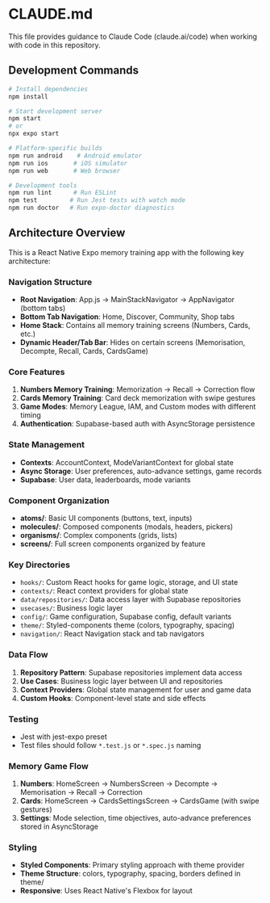 # CLAUDE.md

This file provides guidance to Claude Code (claude.ai/code) when working with code in this repository.

## Development Commands

```bash
# Install dependencies
npm install

# Start development server
npm start
# or
npx expo start

# Platform-specific builds
npm run android    # Android emulator
npm run ios       # iOS simulator
npm run web       # Web browser

# Development tools
npm run lint      # Run ESLint
npm test         # Run Jest tests with watch mode
npm run doctor   # Run expo-doctor diagnostics
```

## Architecture Overview

This is a React Native Expo memory training app with the following key architecture:

### Navigation Structure
- **Root Navigation**: App.js → MainStackNavigator → AppNavigator (bottom tabs)
- **Bottom Tab Navigation**: Home, Discover, Community, Shop tabs
- **Home Stack**: Contains all memory training screens (Numbers, Cards, etc.)
- **Dynamic Header/Tab Bar**: Hides on certain screens (Memorisation, Decompte, Recall, Cards, CardsGame)

### Core Features
1. **Numbers Memory Training**: Memorization → Recall → Correction flow
2. **Cards Memory Training**: Card deck memorization with swipe gestures
3. **Game Modes**: Memory League, IAM, and Custom modes with different timing
4. **Authentication**: Supabase-based auth with AsyncStorage persistence

### State Management
- **Contexts**: AccountContext, ModeVariantContext for global state
- **Async Storage**: User preferences, auto-advance settings, game records
- **Supabase**: User data, leaderboards, mode variants

### Component Organization
- **atoms/**: Basic UI components (buttons, text, inputs)
- **molecules/**: Composed components (modals, headers, pickers)
- **organisms/**: Complex components (grids, lists)
- **screens/**: Full screen components organized by feature

### Key Directories
- `hooks/`: Custom React hooks for game logic, storage, and UI state
- `contexts/`: React context providers for global state
- `data/repositories/`: Data access layer with Supabase repositories
- `usecases/`: Business logic layer
- `config/`: Game configuration, Supabase config, default variants
- `theme/`: Styled-components theme (colors, typography, spacing)
- `navigation/`: React Navigation stack and tab navigators

### Data Flow
1. **Repository Pattern**: Supabase repositories implement data access
2. **Use Cases**: Business logic layer between UI and repositories  
3. **Context Providers**: Global state management for user and game data
4. **Custom Hooks**: Component-level state and side effects

### Testing
- Jest with jest-expo preset
- Test files should follow `*.test.js` or `*.spec.js` naming

### Memory Game Flow
1. **Numbers**: HomeScreen → NumbersScreen → Decompte → Memorisation → Recall → Correction
2. **Cards**: HomeScreen → CardsSettingsScreen → CardsGame (with swipe gestures)
3. **Settings**: Mode selection, time objectives, auto-advance preferences stored in AsyncStorage

### Styling
- **Styled Components**: Primary styling approach with theme provider
- **Theme Structure**: colors, typography, spacing, borders defined in theme/
- **Responsive**: Uses React Native's Flexbox for layout